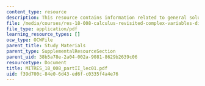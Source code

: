 ```yaml
---
content_type: resource
description: This resource contains information related to general solution.
file: /media/courses/res-18-008-calculus-revisited-complex-variables-differential-equations-and-linear-algebra-fall-2011/f39d700c84e06d43ed6fc0335f4a4e76_MITRES_18_008_partII_lec01.pdf
file_type: application/pdf
learning_resource_types: []
ocw_type: OCWFile
parent_title: Study Materials
parent_type: SupplementalResourceSection
parent_uid: 38b5a78e-2a04-002a-9081-8629b2639c06
resourcetype: Document
title: MITRES_18_008_partII_lec01.pdf
uid: f39d700c-84e0-6d43-ed6f-c0335f4a4e76
---
```

